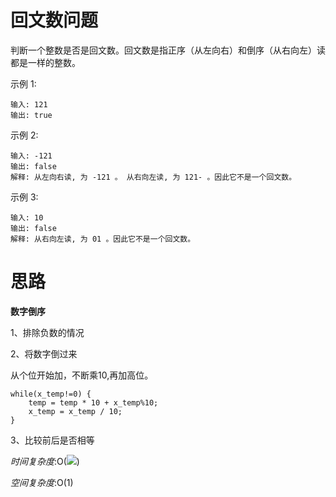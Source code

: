 # 回文数问题

判断一个整数是否是回文数。回文数是指正序（从左向右）和倒序（从右向左）读都是一样的整数。

示例 1:

```
输入: 121
输出: true
```

示例 2:

```
输入: -121
输出: false
解释: 从左向右读, 为 -121 。 从右向左读, 为 121- 。因此它不是一个回文数。
```

示例 3:

```
输入: 10
输出: false
解释: 从右向左读, 为 01 。因此它不是一个回文数。
```

# 思路
**数字倒序**

1、排除负数的情况

2、将数字倒过来

从个位开始加，不断乘10,再加高位。

```
while(x_temp!=0) {
	temp = temp * 10 + x_temp%10;
	x_temp = x_temp / 10;
}

```

3、比较前后是否相等

*时间复杂度*:O(<img src="http://chart.googleapis.com/chart?cht=tx&chl= log_{10}(n)" style="border:none;">)

 
*空间复杂度*:O(1)